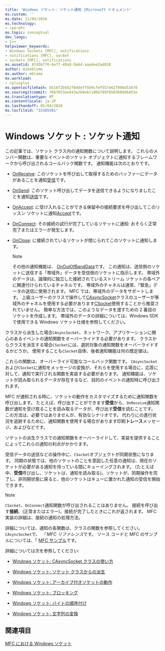 ```yaml
---
title: 'Windows ソケット: ソケット通知 |Microsoft ドキュメント'
ms.custom: ''
ms.date: 11/04/2016
ms.technology:
- cpp-mfc
ms.topic: conceptual
dev_langs:
- C++
helpviewer_keywords:
- Windows Sockets [MFC], notifications
- notifications [MFC], socket
- sockets [MFC], notifications
ms.assetid: 87d5bf70-6e77-49a9-9a64-aaadee2ad018
author: mikeblome
ms.author: mblome
ms.workload:
- cplusplus
ms.openlocfilehash: b51bf2b562f0d4eff5b9cfef557e62f996d53470
ms.sourcegitcommit: 76b7653ae443a2b8eb1186b789f8503609d6453e
ms.translationtype: MT
ms.contentlocale: ja-JP
ms.lasthandoff: 05/04/2018
ms.locfileid: "33385581"
---
```

# <a name="windows-sockets-socket-notifications"></a>Windows ソケット : ソケット通知
この記事では、ソケット クラス内の通知関数について説明します。 これらのメンバー関数は、重要なイベントのソケット オブジェクトに通知するフレームワークから呼び出されるコールバック関数です。 通知機能は次のとおりです。  
  
-   [OnReceive](../mfc/reference/casyncsocket-class.md#onreceive): このソケットを呼び出して取得するためのバッファーにデータがあることを通知[受信](../mfc/reference/casyncsocket-class.md#receive)です。  
  
-   [OnSend](../mfc/reference/casyncsocket-class.md#onsend): このソケット呼び出してデータを送信できるようになりましたことを通知[送信](../mfc/reference/casyncsocket-class.md#send)です。  
  
-   [OnAccept](../mfc/reference/casyncsocket-class.md#onaccept): に受け入れることができる保留中の接続要求を呼び出してこのリッスン ソケットに通知[Accept](../mfc/reference/casyncsocket-class.md#accept)です。  
  
-   [OnConnect](../mfc/reference/casyncsocket-class.md#onconnect): その接続の試行が完了しているソケットに通知: おそらく正常完了またはエラーが発生します。  
  
-   [OnClose](../mfc/reference/casyncsocket-class.md#onclose): に接続されているソケットが閉じられてこのソケットに通知します。  
  
    > [!NOTE]
    >  その他の通知機能は、 [OnOutOfBandData](../mfc/reference/casyncsocket-class.md#onoutofbanddata)です。 この通知は、送信側のソケットに送信する「帯域外」データを受信側のソケットに指示します。 帯域外のデータは、論理的に独立した接続されているストリーム ソケットの各ペアに関連付けられているチャネルです。 帯域外のチャネルは通常、「緊急」データの送信に使用されます。 MFC では、帯域外のデータをサポートします。 上級ユーザーのクラスで操作して[CAsyncSocket](../mfc/reference/casyncsocket-class.md)クラスのユーザーが帯域外のチャネルを使用する必要があります[CSocket](../mfc/reference/csocket-class.md)使用することから推奨されていません。 簡単な方法では、このようなデータを渡すための 2 番目のソケットを作成します。 帯域外のデータの詳細については、Windows SDK で使用できる Windows ソケット仕様を参照してください。  
  
 クラスから派生した場合`CAsyncSocket`、ネットワーク、アプリケーションに関心のあるイベントの通知関数をオーバーライドする必要があります。 クラスからクラスを派生する場合`CSocket`には、選択対象の通知関数をオーバーライドするかどうか。 使用することも`CSocket`自体、後者通知機能は何の既定値は。  
  
 これらの関数は、オーバーライド可能なコールバック関数です。 `CAsyncSocket` および`CSocket`に通知をメッセージの変換が、それらを使用する場合に、応答に対して、通知で実行される関数を実装する必要があります。 通知機能は、ソケットが読み取られるデータが存在するなど、目的のイベントの通知時に呼び出されます。  
  
 MFC が通知される時に、ソケットの動作をカスタマイズするために通知関数を呼び出します。 たとえば、呼び出すことができます**受信**から、`OnReceive`通知関数が通知を受け取ることを読み取るデータが、呼び出す**受信**を読むことです。 この方法は、必要ではありませんが、有効なシナリオです。 代わりにの進行状況を追跡するために、通知関数を使用する場合があります印刷**トレース**メッセージ、およびなどです。  
  
 ソケットの派生クラスでの通知関数をオーバーライドして、実装を提供することによってこれらの通知の利点がかかります。  
  
 受信データの送信などの操作中に、`CSocket`オブジェクトが同期状態になります。 同期の状態では、他のソケットのことを意図した任意の通知は、現在のソケットが必要がある通知を待っている間にキューイングされます。 (たとえば中、**受信**呼び出し、ソケットは、通知を読み取る)。ソケットが、同期操作を完了し、非同期状態に戻ると、他のソケットはキューに置かれた通知の受信を開始できます。  
  
> [!NOTE]
>  `CSocket`、`OnConnect`通知関数が呼び出されることはありません。 接続を呼び出す**接続**、(正常またはエラー)、接続が完了したときにこれが返されます。 MFC 実装の詳細は、接続の通知の処理方法。  
  
 詳細については、通知の各関数は、クラスの関数を参照してください。`CAsyncSocket`で、 *『 MFC リファレンス*です。 ソース コードと MFC のサンプルについては、「 [MFC サンプル](../visual-cpp-samples.md)です。  
  
 詳細については次を参照してください:  
  
-   [Windows ソケット: CAsyncSocket クラスの使い方](../mfc/windows-sockets-using-class-casyncsocket.md)  
  
-   [Windows ソケット: ソケット クラスからの派生](../mfc/windows-sockets-deriving-from-socket-classes.md)  
  
-   [Windows ソケット: アーカイブ付きソケットの動作](../mfc/windows-sockets-how-sockets-with-archives-work.md)  
  
-   [Windows ソケット: ブロッキング](../mfc/windows-sockets-blocking.md)  
  
-   [Windows ソケット: バイトの順序付け](../mfc/windows-sockets-byte-ordering.md)  
  
-   [Windows ソケット: 文字列の変換](../mfc/windows-sockets-converting-strings.md)  
  
## <a name="see-also"></a>関連項目  
 [MFC における Windows ソケット](../mfc/windows-sockets-in-mfc.md)

